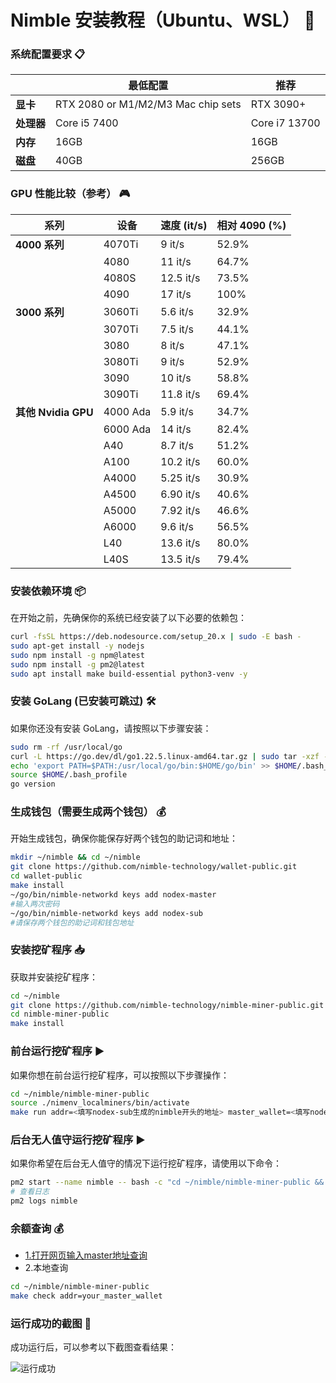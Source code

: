 # **Nimble 安装教程（Ubuntu、WSL）** 🚀

### **系统配置要求** 📋

|| **最低配置**          | **推荐**       |
|-------------------|----------------------------------|-----------------------------------|
| **显卡**                          | RTX 2080 or M1/M2/M3 Mac chip sets | RTX 3090+                        |
| **处理器**                    | Core i5 7400                      | Core i7 13700                    |
| **内存**                          | 16GB                              | 16GB                             |
| **磁盘**                   | 40GB                              | 256GB                            |

### **GPU 性能比较（参考）** 🎮

| **系列**    | **设备**  | **速度 (it/s)** | **相对 4090 (%)** |
|---------------|------------|------------------|-------------------|
| **4000 系列** | 4070Ti     | 9 it/s           | 52.9%             |
|               | 4080       | 11 it/s          | 64.7%             |
|               | 4080S      | 12.5 it/s        | 73.5%             |
|               | 4090       | 17 it/s          | 100%              |
| **3000 系列** | 3060Ti     | 5.6 it/s         | 32.9%             |
|               | 3070Ti     | 7.5 it/s         | 44.1%             |
|               | 3080       | 8 it/s           | 47.1%             |
|               | 3080Ti     | 9 it/s           | 52.9%             |
|               | 3090       | 10 it/s          | 58.8%             |
|               | 3090Ti     | 11.8 it/s        | 69.4%             |
| **其他 Nvidia GPU** | 4000 Ada   | 5.9 it/s         | 34.7%             |
|               | 6000 Ada   | 14 it/s          | 82.4%             |
|               | A40        | 8.7 it/s         | 51.2%             |
|               | A100       | 10.2 it/s        | 60.0%             |
|               | A4000      | 5.25 it/s        | 30.9%             |
|               | A4500      | 6.90 it/s        | 40.6%             |
|               | A5000      | 7.92 it/s        | 46.6%             |
|               | A6000      | 9.6 it/s         | 56.5%             |
|               | L40        | 13.6 it/s        | 80.0%             |
|               | L40S       | 13.5 it/s        | 79.4%             |

### **安装依赖环境** 📦

在开始之前，先确保你的系统已经安装了以下必要的依赖包：

```bash
curl -fsSL https://deb.nodesource.com/setup_20.x | sudo -E bash -
sudo apt-get install -y nodejs
sudo npm install -g npm@latest
sudo npm install -g pm2@latest 
sudo apt install make build-essential python3-venv -y
```

### **安装 GoLang (已安装可跳过)** 🛠️

如果你还没有安装 GoLang，请按照以下步骤安装：

```bash
sudo rm -rf /usr/local/go
curl -L https://go.dev/dl/go1.22.5.linux-amd64.tar.gz | sudo tar -xzf - -C /usr/local
echo 'export PATH=$PATH:/usr/local/go/bin:$HOME/go/bin' >> $HOME/.bash_profile
source $HOME/.bash_profile
go version
```

### **生成钱包（需要生成两个钱包）** 💰

开始生成钱包，确保你能保存好两个钱包的助记词和地址：

```bash
mkdir ~/nimble && cd ~/nimble
git clone https://github.com/nimble-technology/wallet-public.git
cd wallet-public
make install
~/go/bin/nimble-networkd keys add nodex-master
#输入两次密码
~/go/bin/nimble-networkd keys add nodex-sub
#请保存两个钱包的助记词和钱包地址
```

### **安装挖矿程序** 📥

获取并安装挖矿程序：

```bash
cd ~/nimble
git clone https://github.com/nimble-technology/nimble-miner-public.git
cd nimble-miner-public
make install
```

### **前台运行挖矿程序** ▶️

如果你想在前台运行挖矿程序，可以按照以下步骤操作：

```bash
cd ~/nimble/nimble-miner-public
source ./nimenv_localminers/bin/activate
make run addr=<填写nodex-sub生成的nimble开头的地址> master_wallet=<填写nodex-master生成的nimble开头的地址>
```

### **后台无人值守运行挖矿程序** ▶️

如果你希望在后台无人值守的情况下运行挖矿程序，请使用以下命令：

```bash
pm2 start --name nimble -- bash -c "cd ~/nimble/nimble-miner-public && source ./nimenv_localminers/bin/activate && make run addr=<填写nodex-sub生成的nimble开头的地址> master_wallet=<填写nodex-master生成的nimble开头的地址>" && pm2 save && pm2 startup
# 查看日志
pm2 logs nimble
```
### **余额查询** 💰

- [1.打开网页输入master地址查询](https://https://www.cryptofiverse.com/nimble-balance)
- 2.本地查询
```bash
cd ~/nimble/nimble-miner-public
make check addr=your_master_wallet
```
### **运行成功的截图** 🎉

成功运行后，可以参考以下截图查看结果：

![运行成功](https://github.com/user-attachments/assets/aafb8c33-34ca-410a-a07d-441722a87295)
